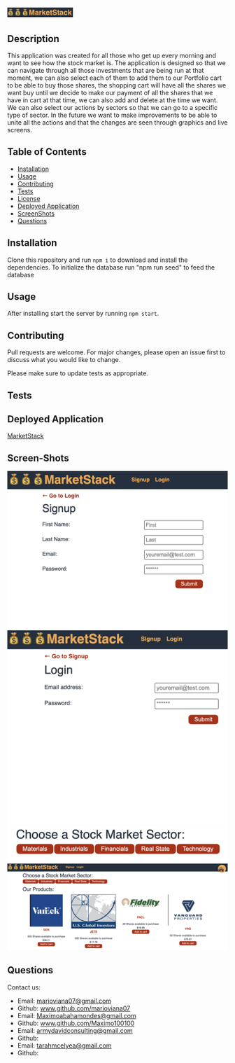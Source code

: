 # <img src= "client/public/images/logo.jpg" width="150"/>

## Description 

This application was created for all those who get up every morning and want to see how the stock market is. The application is designed so that we can navigate through all those investments that are being run at that moment, we can also select each of them to add them to our Portfolio cart to be able to buy those shares, the shopping cart will have all the shares we want buy until we decide to make our payment of all the shares that we have in cart at that time, we can also add and delete at the time we want. We can also select our actions by sectors so that we can go to a specific type of sector. In the future we want to make improvements to be able to unite all the actions and that the changes are seen through graphics and live screens.

## Table of Contents

- [Installation](#installation)
- [Usage](#usage)
- [Contributing](#contributing)
- [Tests](#tests)
- [License](#license)
- [Deployed Application](#Deployed-Application)
- [ScreenShots](screen-shot)
- [Questions](#questions)

## Installation

Clone this repository and run `npm i` to download and install the dependencies. To initialize the database run "npm run seed" to feed the database
## Usage 

After installing start the server by running `npm start`.

## Contributing

Pull requests are welcome. For major changes, please open an issue first to discuss what you would like to change.

Please make sure to update tests as appropriate.



## Tests

## Deployed Application

[MarketStack]()

## Screen-Shots
![screenshot](client/public/images/singup.jpg)
![screenshot](client/public/images/login.jpg)
![screenshot](client/public/images/sectors.png)
![screenshot](client/public/images/main.jpg)

## Questions

Contact us:

* Email: marioviana07@gmail.com
* Github: www.github.com/marioviana07
* Email: Maximoabahamondes@gmail.com
* Github: www.github.com/Maximo100100
* Email: armydavidconsulting@gmail.com
* Github: 
* Email: tarahmcelyea@gmail.com
* Github: